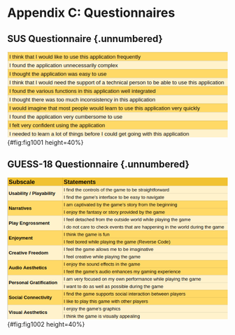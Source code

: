 # Appendix C: Questionnaires

## SUS Questionnaire {.unnumbered}

![SUS Questionnaire.](chapter-A-appendix-C/sus.png){#fig:fig1001 height=40%}

## GUESS-18 Questionnaire {.unnumbered}

![GUESS-18 Questionnaire.](chapter-A-appendix-C/guess-18.png){#fig:fig1002 height=40%}
